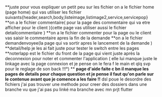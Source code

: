 **juste pour vous expliquer un petit peu sur les fichier 
on a le fichier home (page home) qui vas utiliser les fichier suivants{header,search,body,listeimage,listimage2,service,servicepop}
**on a le fichier commentaire( pour la page des commentaire qui va etre afficher pour le client ){cette page vas utiliser aussi le fichier detailcommentaire }
**on a le fichier commenter pour la page ou le client vas saisir le commentaire apres la fin de la demande 
**on a le fichier demandenvoyee(la page qui va sortir apres le lancement de la demande )
**detail/help je les ai fait juste pour tester le switch entre les pages 
**noterlapp est le fichier du front de la page qui vient juste après la deconnexion pour noter et commenter l'application ( elle lui manque juste le linkage avec la page connexion et je pense on le fera f le main et qlq svp pour le reglage de  son back !!!°) **
**page d'aide faite c bn il manque les pages de details pour chaque question et je pense il faut qu'on parle sur le contenue avant que je comence a les faire !!**
dsl poue le desordre des fichiers j'ai pas trouver une methode pour creer des dossiers dans une branche vu que j'ai pas pu linké ma branche avec mn prjt flutter 
